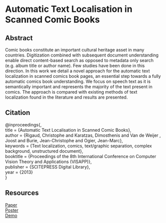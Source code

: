 Automatic Text Localisation in Scanned Comic Books
===============================================
   
Abstract
------------------------------------------------
Comic books constitute an important cultural heritage asset in many countries. Digitization combined with subsequent document understanding enable direct content-based search as opposed to metadata only search (e.g. album title or author name). Few studies have been done in this direction. In this work we detail a novel approach for the automatic text localization in scanned comics book pages, an essential step towards a fully automatic comics book understanding. We focus on speech text as it is semantically important and represents the majority of the text present in comics. The approach is compared with existing methods of text localization found in the literature and results are presented.


Citation
-------------------------------------------------
@inproceedings{,   
    title = {Automatic Text Localisation in Scanned Comic Books},     
    author = {Rigaud, Christophe and Karatzas, Dimosthenis and Van de Weijer
, Joost and Burie, Jean-Christophe and Ogier, Jean-Marc},     
    keywords = {Text localization, comics, text/graphic separation, complex background, unstructured document},    
    booktitle = {Proceedings of the 8th International Conference on Computer Vision Theory and Applications (VISAPP)},     
    publisher = {SCITEPRESS Digital Library},    
    year = {2013}     
}

Resources
------------------------------------------------
[Paper](paper)    
[Poster](poster)    
[Demo](demo)    



